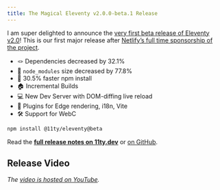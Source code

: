 ```yaml
---
title: The Magical Eleventy v2.0.0-beta.1 Release
---
```

I am super delighted to announce the [very first beta release of Eleventy v2.0](https://www.11ty.dev/blog/eleventy-v2-beta/)! This is our first major release after [Netlify’s full time sponsorship of the project](/web/eleventy-oss/).

* 🪢 Dependencies decreased by 32.1%
* 🔬 `node_modules` size decreased by 77.8%
* 🚄 30.5% faster npm install
* 🏠 Incremental Builds
* 💻 New Dev Server with DOM-diffing live reload
* 🔌 Plugins for Edge rendering, i18n, Vite
* 🛠 Support for WebC

```sh
npm install @11ty/eleventy@beta
```

Read the [**full release notes on 11ty.dev**](https://www.11ty.dev/blog/eleventy-v2-beta/) or [on GitHub](https://github.com/11ty/eleventy/releases/tag/v2.0.0-beta.1).


## Release Video

<div class="fullwidth"><youtube-lite-player @slug="TcTR0TLqM3I" @label="{{ title }}"></youtube-lite-player></div>

_The [video is hosted on YouTube](https://www.youtube.com/watch?v=TcTR0TLqM3I)._
